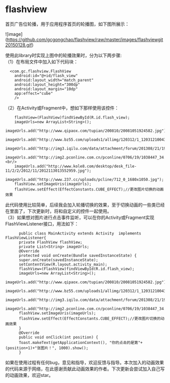 flashview
=========

首页广告位轮播，用于应用程序首页的轮播图，如下图所展示：

 ![image] (https://github.com/gcgongchao/flashview/raw/master/images/flashviewgit20150128.gif)
 
使用此library时实现上图中的轮播效果时，分为以下两步骤: <br/>
（1）在布局文件中加入如下代码块：<br/>
      
      <com.gc.flashview.FlashView
        android:id="@+id/flash_view"
        android:layout_width="match_parent"
        android:layout_height="300dp"
        android:layout_margin="10dp"
        app:effect="cube"  
        />
（2）在Activity或Fragment中，想如下那样使用该控件：<br/>

        flashView=(FlashView)findViewById(R.id.flash_view);
        imageUrls=new ArrayList<String>();
        imageUrls.add("http://www.qipaox.com/tupian/200810/20081051924582.jpg");
        imageUrls.add("http://www.bz55.com/uploads1/allimg/120312/1_120312100435_8.jpg");
        imageUrls.add("http://img3.iqilu.com/data/attachment/forum/201308/21/192654ai88zf6zaa60zddo.jpg");
        imageUrls.add("http://img2.pconline.com.cn/pconline/0706/19/1038447_34.jpg");<br/>
        imageUrls.add("http://www.kole8.com/desktop/desk_file-11/2/2/2012/11/2012113013552959.jpg");
        imageUrls.add("http://www.237.cc/uploads/pcline/712_0_1680x1050.jpg");
        flashView.setImageUris(imageUrls);
        flashView.setEffect(EffectConstants.CUBE_EFFECT);//更改图片切换的动画效果
        
此代码使用比较简单，后续我会加入轮播切换的效果，至于切换动画的一些类已经在里面了，下次更新时，将和自定义的控件一起使用。<br/>
（3）如果想对图片进行点击事件监听，可以在你的Activity或Fragment实现FlashViewListener接口，用法如下：<br/>

        
        
          public class MainActivity extends Activity  implements FlashViewListener{
          private FlashView flashView;
          private List<String> imageUrls;
          @Override
          protected void onCreate(Bundle savedInstanceState) {
          super.onCreate(savedInstanceState);
          setContentView(R.layout.activity_main);
          flashView=(FlashView)findViewById(R.id.flash_view);
          imageUrls=new ArrayList<String>();
          imageUrls.add("http://www.qipaox.com/tupian/200810/20081051924582.jpg");
          imageUrls.add("http://www.bz55.com/uploads1/allimg/120312/1_120312100435_8.jpg");
          imageUrls.add("http://img3.iqilu.com/data/attachment/forum/201308/21/192654ai88zf6zaa60zddo.jpg");
          imageUrls.add("http://img2.pconline.com.cn/pconline/0706/19/1038447_34.jpg");
          flashView.setImageUris(imageUrls);
          flashView.setEffect(EffectConstants.CUBE_EFFECT);//更改图片切换的动画效果
          }
          @Override
          public void onClick(int position) {
          Toast.makeText(getApplicationContext(), "你的点击的是第"+(position+1)+"张图片！", 1000).show();
          }
 
	
如果在使用过程有任何bug，意见和指导，欢迎反馈与指导。本次加入的动画效果的代码来源于网络，在此感谢贡献此动画效果的作者。下次更新会尝试加入自己写的动画效果，欢迎star。
